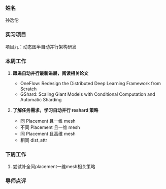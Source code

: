 ### 姓名
孙逸伦

### 实习项目
项目九：动态图半自动并行架构研发

### 本周工作

1. **跟进自动并行最新进展，阅读相关论文**

	* OneFlow: Redesign the Distributed Deep Learning Framework from Scratch
	* GShard: Scaling Giant Models with Conditional Computation and Automatic Sharding


2. **了解任务需求，学习自动并行 reshard 策略**

	* 同 Placement 且一维 mesh
	* 不同 Placement 且一维 mesh
	* 同 Placement 且高维 mesh
	* 相同 dist_attr

### 下周工作

1. 尝试补全同placement一维mesh相关策略

### 导师点评
